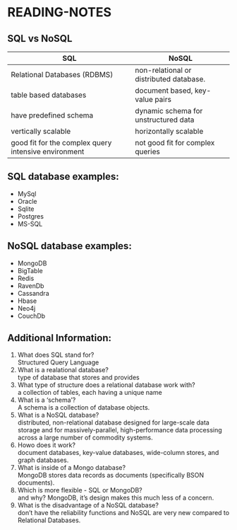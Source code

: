 # READING-NOTES

## SQL vs NoSQL

 | SQL | NoSQL |
 | ----- | ----- |
 | Relational Databases (RDBMS) | non-relational or distributed database. |
 | table based databases | document based, key-value pairs |
 | have predefined schema | dynamic schema for unstructured data |
 | vertically scalable | horizontally scalable |
 | good fit for the complex query intensive environment | not good fit for complex queries |


## SQL database examples:
- MySql
- Oracle
- Sqlite
- Postgres 
- MS-SQL


## NoSQL database examples:
- MongoDB
- BigTable
- Redis
- RavenDb
- Cassandra
- Hbase
- Neo4j
- CouchDb


## Additional Information:

1. What does SQL stand for?<br>Structured Query Language
2. What is a realational database?<br>type of database that stores and provides
3. What type of structure does a relational database work with? <br>a collection of tables, each having a unique name
4. What is a ‘schema’? <br> A schema is a collection of database objects.
5. What is a NoSQL database?<br> distributed, non-relational database designed for large-scale data storage and for massively-parallel, high-performance data processing across a large number of commodity systems.
6. Howo does it work?<br> document databases, key-value databases, wide-column stores, and graph databases.
7. What is inside of a Mongo database?<br> MongoDB stores data records as documents (specifically BSON documents).
8. Which is more flexible - SQL or MongoDB?<br> and why? MongoDB, it’s design makes this much less of a concern.
9. What is the disadvantage of a NoSQL database?<br> don’t have the reliability functions and NoSQL are very new compared to Relational Databases.
    
